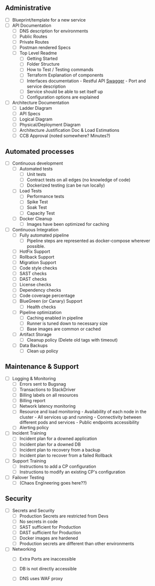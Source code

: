 
  
## Administrative 

- [ ]  Blueprint/template for a new service
- [ ]  API Documentation
	- [ ] DNS description for environments
	- [ ] Public Routes
	- [ ] Private Routes
	- [ ] Postman rendered Specs
	- [ ] Top Level Readme
		- [ ] Getting Started
		- [ ] Folder Structure
		- [ ] How to Test / Testing commands
		- [ ] Terraform Explanation of components
		- [ ] Interfaces documentation
                -   Restful API [Swagger](http://swagger.io/)
                -   Port and service description
         - [ ] Service should be able to set itself up
         - [ ] Configuration options are explained
- [ ] Architecture Documentation
	- [ ] Ladder Diagram
	- [ ] API Specs
	- [ ] Logical Diagram
	- [ ] Physical/Deployment Diagram
	- [ ] Architecture Justification Doc & Load Estimations
	- [ ] CCB Approval (noted somewhere? Minutes?)

## Automated processes

- [ ] Continuous development
	- [ ]  Automated tests
		- [ ] Unit tests
		- [ ] Contract tests on all edges (no knowledge of code)
        - [ ] Dockerized testing (can be run locally)
	- [ ] Load Tests
		- [ ] Performance tests
		- [ ] Spike Test
		- [ ] Soak Test
		- [ ] Capacity Test
	- [ ] Docker Cleanup
		- [ ] Images have been optimized for caching
- [ ] Continuous Integration
	- [ ] Fully automated pipeline
		- [ ] Pipeline steps are represented as docker-compose wherever possible.
	- [ ] HotFix Support
	- [ ] Rollback Support
	- [ ] Migration Support
	- [ ] Code style checks
	- [ ] SAST checks
	- [ ] DAST checks
	- [ ] License checks
	- [ ] Dependency checks
	- [ ] Code coverage percentage
    - [ ] BlueGreen (or Canary) Support 
	    - [ ] Health checks
	- [ ] Pipeline optimization
		- [ ] Caching enabled in pipeline
		- [ ] Runner is tuned down to necessary size
		- [ ] Base images are common or cached
    - [ ] Artifact Storage
		- [ ] Cleanup policy (Delete old tags with timeout)
	- [ ] Data Backups
		- [ ] Clean up policy

## Maintenance & Support

- [ ] Logging & Monitoring
	- [ ] Errors sent to Bugsnag
	- [ ] Transactions to StackDriver
	- [ ] Billing labels on all resources
	- [ ] Billing report
	- [ ] Network latency monitoring
	- [ ] Resource and load monitoring
			-   Availability of each node in the cluster
            -   All services up and running
            -   Connectivity between different pods and services
            -   Public endpoints accessibility
	- [ ] Alerting policy
- [ ] Incident Training
	- [ ] Incident plan for a downed application
	- [ ] Incident plan for a downed DB
	- [ ] Incident plan to recovery from a backup
	- [ ] Incident plan to recover from a failed Rollback
- [ ] Support Training
	- [ ] Instructions to add a CP configuration
	- [ ] Instructions to modify an existing CP's configuration
- [ ] Failover Testing
	- [ ] (Chaos Engineering goes here??)

## Security

- [ ] Secrets and Security
	- [ ] Production Secrets are restricted from Devs
	- [ ] No secrets in code
	- [ ] SAST sufficient for Production
	- [ ] DAST sufficient for Production
	- [ ] Docker images are hardened
	- [ ] Production secrets are different than other environments
- [ ] Networking
	- [ ] Extra Ports are inaccessible
	- [ ] DB is not directly accessible
	- [ ] DNS uses WAF proxy


